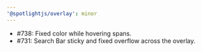 ```yaml
---
'@spotlightjs/overlay': minor
---
```


- #738: Fixed color while hovering spans.
- #731: Search Bar sticky and fixed overflow across the overlay.
